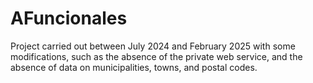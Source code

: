 # AFuncionales
Project carried out between July 2024 and February 2025 with some modifications, such as the absence of the private web service, and the absence of data on municipalities, towns, and postal codes.
